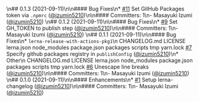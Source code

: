 \n## 0.1.3 (2021-09-11)\n\n#### Bug Fixes\n* [#11](https://github.com/izumin5210-sandbox/lerna-release-with-actions/pull/11) Set GitHub Packages token via `.npmrc` ([@izumin5210](https://github.com/izumin5210))\n\n#### Committers: 1\n- Masayuki Izumi ([@izumin5210](https://github.com/izumin5210))
\n## 0.1.2 (2021-09-11)\n\n#### Bug Fixes\n* [#9](https://github.com/izumin5210-sandbox/lerna-release-with-actions/pull/9) Set GH_TOKEN to publish step ([@izumin5210](https://github.com/izumin5210))\n\n#### Committers: 1\n- Masayuki Izumi ([@izumin5210](https://github.com/izumin5210))
\n## 0.1.1 (2021-09-11)\n\n#### Bug Fixes\n* `lerna-release-with-actions-pkg1`\n CHANGELOG.md LICENSE lerna.json node_modules package.json packages scripts tmp yarn.lock [#7](https://github.com/izumin5210-sandbox/lerna-release-with-actions/pull/7) Specify github packages registry in `publishConfig` ([@izumin5210](https://github.com/izumin5210))\n* Other\n CHANGELOG.md LICENSE lerna.json node_modules package.json packages scripts tmp yarn.lock [#6](https://github.com/izumin5210-sandbox/lerna-release-with-actions/pull/6) Unescape line breaks ([@izumin5210](https://github.com/izumin5210))\n\n#### Committers: 1\n- Masayuki Izumi ([@izumin5210](https://github.com/izumin5210))
\n## 0.1.0 (2021-09-11)\n\n#### Enhancements\n* [#1](https://github.com/izumin5210-sandbox/lerna-release-with-actions/pull/1) Setup lerna-changelog ([@izumin5210](https://github.com/izumin5210))\n\n#### Committers: 1\n- Masayuki Izumi ([@izumin5210](https://github.com/izumin5210))

